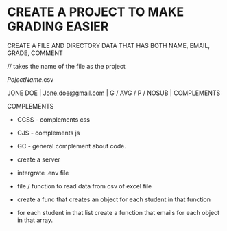 # CREATE A PROJECT TO MAKE GRADING EASIER

CREATE A FILE AND DIRECTORY DATA THAT HAS BOTH NAME, EMAIL, GRADE, COMMENT

// takes the name of the file as the project

_PojectName_.csv

JONE DOE | Jone.doe@gmail.com | G / AVG / P / NOSUB | COMPLEMENTS

COMPLEMENTS

- CCSS - complements css
- CJS - complements js
- GC - general complement about code.

- create a server
- intergrate .env file
- file / function to read data from csv of excel file
- create a func that creates an object for each student in that function

- for each student in that list create a function that emails for each object in that array.
